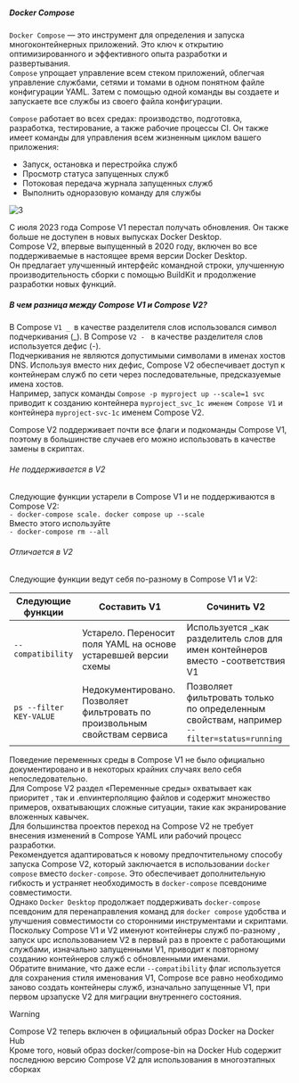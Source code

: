 ##### Docker Compose
``Docker Compose`` — это инструмент для определения и запуска многоконтейнерных приложений. Это ключ к открытию оптимизированного и эффективного опыта разработки и развертывания.<br>
``Compose`` упрощает управление всем стеком приложений, облегчая управление службами, сетями и томами в одном понятном файле конфигурации YAML. Затем с помощью одной команды вы создаете и запускаете все службы из своего файла конфигурации.<br>

``Compose`` работает во всех средах: производство, подготовка, разработка, тестирование, а также рабочие процессы CI. Он также имеет команды для управления всем жизненным циклом вашего приложения:

- Запуск, остановка и перестройка служб
- Просмотр статуса запущенных служб
- Потоковая передача журнала запущенных служб
- Выполнить одноразовую команду для службы

![3](https://github.com/user-attachments/assets/31c11503-ffb4-4b48-bb31-cb5967ca7dde)

С июля 2023 года Compose V1 перестал получать обновления. Он также больше не доступен в новых выпусках Docker Desktop.<br>
Compose V2, впервые выпущенный в 2020 году, включен во все поддерживаемые в настоящее время версии Docker Desktop.<br>Он предлагает улучшенный интерфейс командной строки, улучшенную производительность сборки с помощью BuildKit и продолжение разработки новых функций.

##### В чем разница между Compose V1 и Compose V2?

В Compose ``V1 _ ``в качестве разделителя слов использовался символ подчеркивания (_). В Compose ``V2 - `` в качестве разделителя слов используется дефис (-).<br>
Подчеркивания не являются допустимыми символами в именах хостов DNS. Используя вместо них дефис, Compose V2 обеспечивает доступ к контейнерам служб по сети через последовательные, предсказуемые имена хостов.<br>
Например, запуск команды ``Compose -p myproject up --scale=1 svc`` приводит к созданию контейнера ``myproject_svc_1с именем Compose V1`` и контейнера ``myproject-svc-1с`` именем Compose V2.<br>

Compose V2 поддерживает почти все флаги и подкоманды Compose V1, поэтому в большинстве случаев его можно использовать в качестве замены в скриптах.

###### Не поддерживается в V2
Следующие функции устарели в Compose V1 и не поддерживаются в Compose V2:<br>
``- docker-compose scale. docker compose up --scale``<br>
Вместо этого используйте<br>
``- docker-compose rm --all``

###### Отличается в V2
Следующие функции ведут себя по-разному в Compose V1 и V2:

 Следующие функции                  |Составить V1	         |Сочинить V2                                                                                
------------------------------------|----------------------|--------------------------------------------------------------------------------
``--compatibility``	                | Устарело. Переносит поля YAML на основе устаревшей версии схемы  | Используется _как разделитель слов для имен контейнеров вместо -соответствия V1
``ps --filter KEY-VALUE	``          | Недокументировано. Позволяет фильтровать по произвольным свойствам сервиса| Позволяет фильтровать только по определенным свойствам, например ``--filter=status=running``

Поведение переменных среды в Compose V1 не было официально документировано и в некоторых крайних случаях вело себя непоследовательно.<br>
Для Compose V2 раздел «Переменные среды» охватывает как приоритет , так и .envинтерполяцию файлов и содержит множество примеров, охватывающих сложные ситуации, такие как экранирование вложенных кавычек.<br>
Для большинства проектов переход на Compose V2 не требует внесения изменений в Compose YAML или рабочий процесс разработки.<br>
Рекомендуется адаптироваться к новому предпочтительному способу запуска Compose V2, который заключается в использовании ``docker compose`` вместо ``docker-compose``. Это обеспечивает дополнительную гибкость и устраняет необходимость в ``docker-compose`` псевдониме совместимости.<br>
Однако ``Docker Desktop`` продолжает поддерживать ``docker-compose`` псевдоним для перенаправления команд для ``docker compose`` удобства и улучшения совместимости со сторонними инструментами и скриптами.<br>
Поскольку Compose V1 и V2 именуют контейнеры служб по-разному , запуск upс использованием V2 в первый раз в проекте с работающими службами, изначально запущенными V1, приводит к повторному созданию контейнеров служб с обновленными именами.<br>
Обратите внимание, что даже если ``--compatibility`` флаг используется для сохранения стиля именования V1, Compose все равно необходимо заново создать контейнеры служб, изначально запущенные V1, при первом upзапуске V2 для миграции внутреннего состояния.<br>
> [!WARNING]  
>  Compose V2 теперь включен в официальный образ Docker на Docker Hub<br>
> Кроме того, новый образ docker/compose-bin на Docker Hub содержит последнюю версию Compose V2 для использования в многоэтапных сборках
